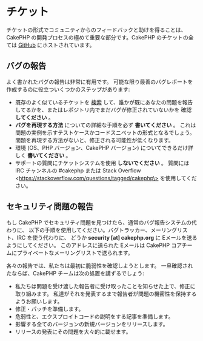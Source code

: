 # チケット

チケットの形式でコミュニティからのフィードバックと助けを得ることは、
CakePHP の開発プロセスの極めて重要な部分です。CakePHP のチケットの全ては
[GitHub](https://github.com/cakephp/cakephp/issues) にホストされています。

## バグの報告

よく書かれたバグの報告は非常に有用です。
可能な限り最善のバグレポートを作成するのに役立ついくつかのステップがあります:

- 既存のよく似ているチケットを
  [検索](https://github.com/cakephp/cakephp/search?q=it+is+broken&ref=cmdform&type=Issues)
  して、誰かが既にあなたの問題を報告してるかを、またはレポジトリ内でまだバグが修正されていないかを
  確認 **してください** 。
- **バグを再現する方法** についての詳細な手順を必ず **書いてください** 。
  これは問題の実例を示すテストケースかコードスニペットの形式となるでしょう。
  問題を再現する方法がないと、修正される可能性が低くなります。
- 環境 (OS、PHP バージョン、CakePHP バージョン) についてできるだけ詳しく **書いてください** 。
- サポートの質問にチケットシステムを使用 **しないでください** 。
  質問には IRC チャンネルの \#cakephp または
  Stack Overflow \<https://stackoverflow.com/questions/tagged/cakephp\>
  を使用してください。

## セキュリティ問題の報告

もし CakePHP でセキュリティ問題を見つけたら、通常のバグ報告システムの代わりに、
以下の手順を使用してください。バグトラッカー、メーリングリスト、IRC を使う代わりに、
どうか **security \[at\] cakephp.org** に Eメールを送るようにしてください。
このアドレスに送られた Eメールは CakePHP コアチームにプライベートなメーリングリストで送られます。

各々の報告では、私たちは最初に脆弱性を確認しようとします。
一旦確認されたならば、CakePHP チームは次の処置を講ずるでしょう:

- 私たちは問題を受け渡した報告者に受け取ったことを知らせた上で、修正に取り組みます。
  私達がそれを発表するまで報告者が問題の機密性を保持するようお願いします。
- 修正・パッチを準備します。
- 危弱性と、エクスプロイトコードの説明をする記事を準備します。
- 影響する全てのバージョンの新規バージョンをリリースします。
- リリースの発表にその問題を大々的に載せます。
